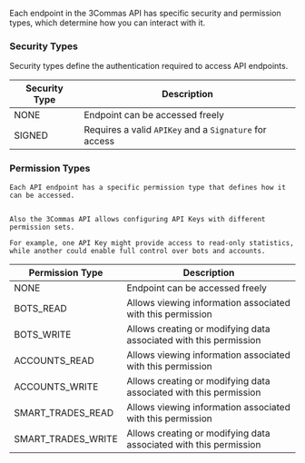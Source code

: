 
Each endpoint in the 3Commas API has specific security and permission types, which determine how you can interact with it.

### Security Types

Security types define the authentication required to access API endpoints.

<table>
    <thead>
        <tr>
            <th>Security Type</th>
            <th>Description</th>
        </tr>
    </thead>
    <tbody>
        <tr>
            <td>NONE</td>
            <td>Endpoint can be accessed freely</td>
        </tr>
        <tr>
            <td>SIGNED</td>
            <td>Requires a valid <code>APIKey</code> and a <code>Signature</code> for access</td>
        </tr>
    </tbody>
</table>

### Permission Types

    Each API endpoint has a specific permission type that defines how it can be accessed.


    Also the 3Commas API allows configuring API Keys with different permission sets.

    For example, one API Key might provide access to read-only statistics, while another could enable full control over bots and accounts.

<table>
    <thead>
        <tr>
            <th>Permission Type</th>
            <th>Description</th>
        </tr>
    </thead>
    <tbody>
        <tr>
            <td>NONE</td>
            <td>Endpoint can be accessed freely</td>
        </tr>
        <tr>
            <td>BOTS_READ</td>
            <td>Allows viewing information associated with this permission</td>
        </tr>
        <tr>
            <td>BOTS_WRITE</td>
            <td>Allows creating or modifying data associated with this permission</td>
        </tr>
          <tr>
            <td>ACCOUNTS_READ</td>
            <td>Allows viewing information associated with this permission</td>
        </tr>
          <tr>
            <td>ACCOUNTS_WRITE</td>
            <td>Allows creating or modifying data associated with this permission</td>
        </tr>
          <tr>
            <td>SMART_TRADES_READ</td>
            <td>Allows viewing information associated with this permission</td>
        </tr>
          <tr>
            <td>SMART_TRADES_WRITE</td>
            <td>Allows creating or modifying data associated with this permission</td>
        </tr>
    </tbody>
</table>
